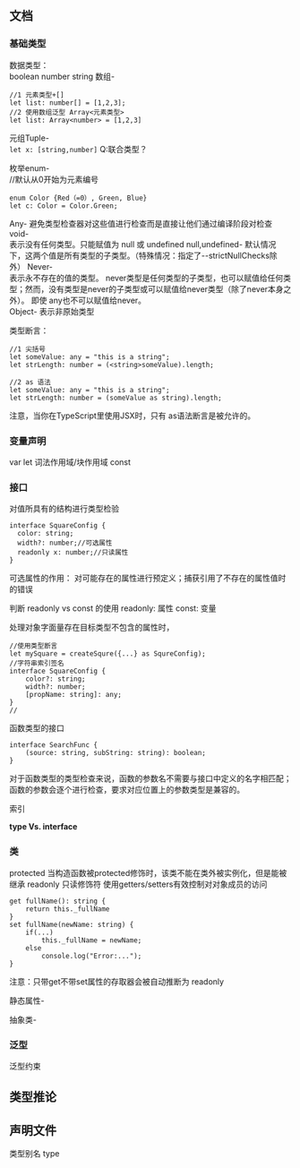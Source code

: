 ## 文档
### 基础类型
数据类型：  
boolean number string 
数组-
```
//1 元素类型+[]
let list: number[] = [1,2,3];
//2 使用数组泛型 Array<元素类型>
let list: Array<number> = [1,2,3]
```
元组Tuple-  
`let x: [string,number]`
Q:联合类型？

枚举enum-  
//默认从0开始为元素编号
```
enum Color {Red（=0）, Green, Blue}
let c: Color = Color.Green;
```
Any-
避免类型检查器对这些值进行检查而是直接让他们通过编译阶段对检查
void-  
表示没有任何类型。只能赋值为 null 或 undefined
null,undefined-
默认情况下，这两个值是所有类型的子类型。（特殊情况：指定了--strictNullChecks除外）
Never-  
表示永不存在的值的类型。
never类型是任何类型的子类型，也可以赋值给任何类型；然而，没有类型是never的子类型或可以赋值给never类型（除了never本身之外）。 即使 any也不可以赋值给never。  
Object-
表示非原始类型  

类型断言：  
```
//1 尖括号
let someValue: any = "this is a string";
let strLength: number = (<string>someValue).length;

//2 as 语法
let someValue: any = "this is a string";
let strLength: number = (someValue as string).length;

```
注意，当你在TypeScript里使用JSX时，只有 as语法断言是被允许的。

### 变量声明
var
let  词法作用域/块作用域
const

### 接口
对值所具有的结构进行类型检验
```
interface SquareConfig {
  color: string;
  width?: number;//可选属性
  readonly x: number;//只读属性
}
```
可选属性的作用： 对可能存在的属性进行预定义；捕获引用了不存在的属性值时的错误

判断 readonly vs const 的使用
readonly: 属性
const: 变量

处理对象字面量存在目标类型不包含的属性时，
```
//使用类型断言
let mySquare = createSqure({...} as SqureConfig);
//字符串索引签名
interface SquareConfig {
    color?: string;
    width?: number;
    [propName: string]: any;
}
//
```
函数类型的接口
```
interface SearchFunc {
    (source: string, subString: string): boolean;
}
```
对于函数类型的类型检查来说，函数的参数名不需要与接口中定义的名字相匹配；函数的参数会逐个进行检查，要求对应位置上的参数类型是兼容的。

索引

**type Vs. interface**


### 类
protected
当构造函数被protected修饰时，该类不能在类外被实例化，但是能被继承
readonly 只读修饰符
使用getters/setters有效控制对对象成员的访问
```
get fullName(): string {
    return this._fullName
}
set fullName(newName: string) {
    if(...)
        this._fullName = newName;
    else
        console.log("Error:...");
}
```
注意：只带get不带set属性的存取器会被自动推断为 readonly
  
静态属性-

抽象类- 

### 泛型
泛型约束

## 类型推论


## 声明文件
类型别名 type
